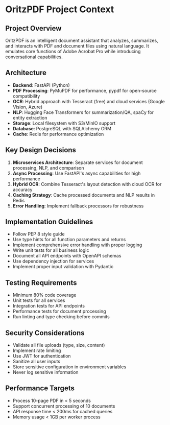 # OritzPDF Project Context

## Project Overview
OritzPDF is an intelligent document assistant that analyzes, summarizes, and interacts with PDF and document files using natural language. It emulates core functions of Adobe Acrobat Pro while introducing conversational capabilities.

## Architecture
- **Backend**: FastAPI (Python)
- **PDF Processing**: PyMuPDF for performance, pypdf for open-source compatibility
- **OCR**: Hybrid approach with Tesseract (free) and cloud services (Google Vision, Azure)
- **NLP**: Hugging Face Transformers for summarization/QA, spaCy for entity extraction
- **Storage**: Local filesystem with S3/MinIO support
- **Database**: PostgreSQL with SQLAlchemy ORM
- **Cache**: Redis for performance optimization

## Key Design Decisions
1. **Microservices Architecture**: Separate services for document processing, NLP, and comparison
2. **Async Processing**: Use FastAPI's async capabilities for high performance
3. **Hybrid OCR**: Combine Tesseract's layout detection with cloud OCR for accuracy
4. **Caching Strategy**: Cache processed documents and NLP results in Redis
5. **Error Handling**: Implement fallback processors for robustness

## Implementation Guidelines
- Follow PEP 8 style guide
- Use type hints for all function parameters and returns
- Implement comprehensive error handling with proper logging
- Write unit tests for all business logic
- Document all API endpoints with OpenAPI schemas
- Use dependency injection for services
- Implement proper input validation with Pydantic

## Testing Requirements
- Minimum 80% code coverage
- Unit tests for all services
- Integration tests for API endpoints
- Performance tests for document processing
- Run linting and type checking before commits

## Security Considerations
- Validate all file uploads (type, size, content)
- Implement rate limiting
- Use JWT for authentication
- Sanitize all user inputs
- Store sensitive configuration in environment variables
- Never log sensitive information

## Performance Targets
- Process 10-page PDF in < 5 seconds
- Support concurrent processing of 10 documents
- API response time < 200ms for cached queries
- Memory usage < 1GB per worker process